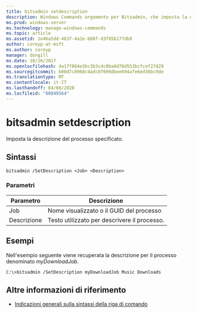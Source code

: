 ```yaml
---
title: bitsadmin setdescription
description: Windows Commands argomento per Bitsadmin, che imposta la descrizione del processo specificato.
ms.prod: windows-server
ms.technology: manage-windows-commands
ms.topic: article
ms.assetid: 1e46a5dd-4637-4a2e-b88f-d3f85b177db8
author: coreyp-at-msft
ms.author: coreyp
manager: dongill
ms.date: 10/16/2017
ms.openlocfilehash: 4a17f864e3bc3b3cdc8ba0d76d553bcfcef27d29
ms.sourcegitcommit: b00d7c8968c4adc8f699dbee694afe6ed36bc9de
ms.translationtype: MT
ms.contentlocale: it-IT
ms.lasthandoff: 04/08/2020
ms.locfileid: "80849564"
---
```

# <a name="bitsadmin-setdescription"></a>bitsadmin setdescription

Imposta la descrizione del processo specificato.

## <a name="syntax"></a>Sintassi

```
bitsadmin /SetDescription <Job> <Description>
```

### <a name="parameters"></a>Parametri

|Parametro|Descrizione|
|---------|-----------|
|Job|Nome visualizzato o il GUID del processo|
|Descrizione|Testo utilizzato per descrivere il processo.|

## <a name="examples"></a><a name=BKMK_examples></a>Esempi

Nell'esempio seguente viene recuperata la descrizione per il processo denominato *myDownloadJob*.
```
C:\>bitsadmin /SetDescription myDownloadJob Music Downloads
```

## <a name="additional-references"></a>Altre informazioni di riferimento

- [Indicazioni generali sulla sintassi della riga di comando](command-line-syntax-key.md)